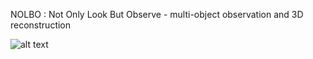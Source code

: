 NOLBO : Not Only Look But Observe - multi-object observation and 3D reconstruction

![alt text](https://github.com/bogus2000/NOLBO/doc/NOLBO.png)
